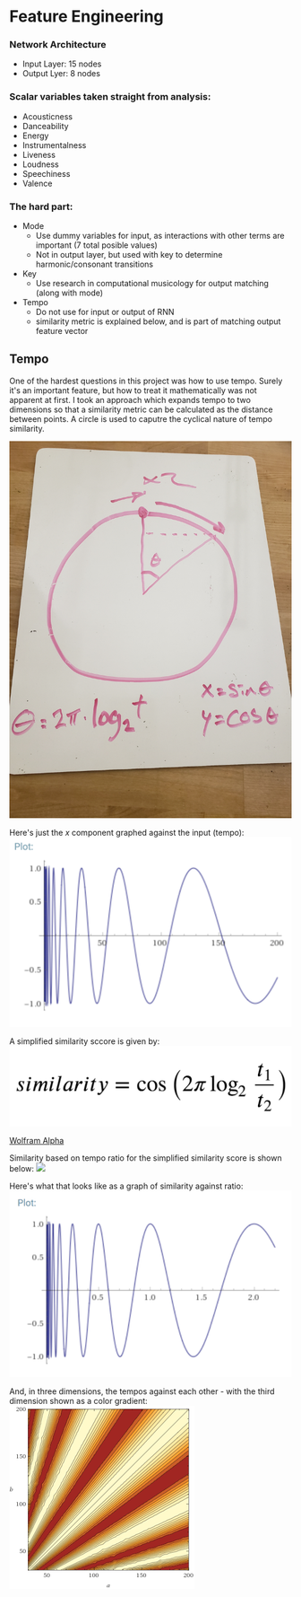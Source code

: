 # Feature Engineering

### Network Architecture
- Input Layer: 15 nodes
- Output Lyer: 8 nodes

### Scalar variables taken straight from analysis:
  - Acousticness
  - Danceability
  - Energy
  - Instrumentalness
  - Liveness
  - Loudness
  - Speechiness
  - Valence

### The hard part:
  - Mode
    - Use dummy variables for input, as interactions with other terms are important (7 total posible values)
    - Not in output layer, but used with key to determine harmonic/consonant transitions
  - Key
    - Use research in computational musicology for output matching (along with mode)
  - Tempo
    - Do not use for input or output of RNN
    - similarity metric is explained below, and is part of matching output feature vector

## Tempo
One of the hardest questions in this project was how to use tempo.  Surely it's an important feature, but how to treat it mathematically was not apparent at first.  I took an approach which expands tempo to two dimensions so that a similarity metric can be calculated as the distance between points. A circle is used to caputre the cyclical nature of tempo similarity.

<img src = "images/circle.jpg"/>

Here's just the _x_ component graphed against the input (tempo):
<img src = "images/tempo_circle_one_dimension.png"/>

A simplified similarity sccore is given by:
<img src = "images/tempo_similarity.png"/>

<a href = "https://www.wolframalpha.com/input/?i=cos(2pi*log2(a)-2pi*log2(b)))+in+range(30,200)">Wolfram Alpha</a>

Similarity based on tempo ratio for the simplified similarity score is shown below:
<img src = "tempo_2d_simple.png"/>

Here's what that looks like as a graph of similarity against ratio:
<img src="images/tempo_2d_simple.png"/>

And, in three dimensions, the tempos against each other - with the third dimension shown as a color gradient:
<img src="images/tempo_ratio_contour.gif"/>
